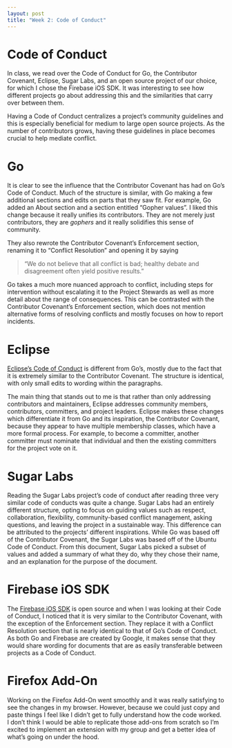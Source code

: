 ```yaml
---
layout: post
title: "Week 2: Code of Conduct"
---
```


# Code of Conduct
In class, we read over the Code of Conduct for Go, the Contributor Covenant, Eclipse, Sugar Labs, and an open source project of our choice, for which I chose the Firebase iOS SDK. It was interesting to see how different projects go about addressing this and the similarities that carry over between them.

Having a Code of Conduct centralizes a project’s community guidelines and this is especially beneficial for medium to large open source projects. As the number of contributors grows, having these guidelines in place becomes crucial to help mediate conflict. 

# Go
It is clear to see the influence that the Contributor Covenant has had on Go’s Code of Conduct. Much of the structure is similar, with Go making a few additional sections and edits on parts that they saw fit. For example, Go added an About section and a section entitled “Gopher values”. I liked this change because it really unifies its contributors. They are not merely just contributors, they are *gophers* and it really solidifies this sense of  community. 

They also rewrote the Contributor Covenant’s Enforcement section, renaming it to “Conflict Resolution” and opening it by saying 
> “We do not believe that all conflict is bad; healthy debate and disagreement often yield positive results.” 

Go takes a much more nuanced approach to conflict, including steps for intervention without escalating it to the Project Stewards as well as more detail about the range of consequences. This can be contrasted with the Contributor Covenant’s Enforcement section, which does not mention alternative forms of resolving conflicts and mostly focuses on how to report incidents.

# Eclipse
[Eclipse’s Code of Conduct](https://www.eclipse.org/org/documents/Community_Code_of_Conduct.php) is different from Go’s, mostly due to the fact that it is extremely similar to the Contributor Covenant. The structure is identical, with only small edits to wording within the paragraphs. 

The main thing that stands out to me is that rather than only addressing contributors and maintainers, Eclipse addresses community members, contributors, committers, and project leaders. Eclipse makes these changes which differentiate it from Go and its inspiration, the Contributor Covenant, because they appear to have multiple membership classes, which have a more formal process. For example, to become a committer, another committer must nominate that individual and then the existing committers for the project vote on it. 


# Sugar Labs
Reading the Sugar Labs project’s code of conduct after reading three very similar code of conducts was quite a change. Sugar Labs had an entirely different structure, opting to focus on guiding values such as respect, collaboration, flexibility, community-based conflict management, asking questions, and leaving the project in a sustainable way. This difference can be attributed to the projects’ different inspirations. While Go was based off of the Contributor Covenant, the Sugar Labs was based off of the Ubuntu Code of Conduct. From this document, Sugar Labs picked a subset of values and added a summary of what they do, why they chose their name, and an explanation for the purpose of the document.

# Firebase iOS SDK
The [Firebase iOS SDK](https://github.com/firebase/firebase-ios-sdk/blob/master/CODE_OF_CONDUCT.md) is open source and when I was looking at their Code of Conduct, I noticed that it is very similar to the Contributor Covenant, with the exception of the Enforcement section. They replace it with a Conflict Resolution section that is nearly identical to that of Go’s Code of Conduct. As both Go and Firebase are created by Google, it makes sense that they would share wording for documents that are as easily transferable between projects as a Code of Conduct.

# Firefox Add-On
Working on the Firefox Add-On went smoothly and it was really satisfying to see the changes in my browser. However, because we could just copy and paste things I feel like I didn’t get to fully understand how the code worked. I don’t think I would be able to replicate those add-ons from scratch so I’m excited to implement an extension with my group and get a better idea of what’s going on under the hood. 
